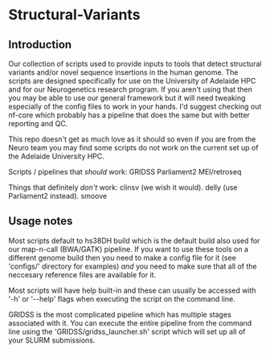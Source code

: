 # Structural-Variants

## Introduction
Our collection of scripts used to provide inputs to tools that detect structural variants and/or novel sequence insertions in the human genome. The scripts are designed specifically for use on the University of Adelaide HPC and for our Neurogenetics research program.  If you aren't using that then you may be able to use our general framework but it will need tweaking especially of the config files to work in your hands. I'd suggest checking out nf-core which probably has a pipeline that does the same but with better reporting and QC.

This repo doesn't get as much love as it should so even if you are from the Neuro team you may find some scripts do not work on the current set up of the Adelaide University HPC.

Scripts / pipelines that *should* work:
GRIDSS
Parliament2
MEI/retroseq

Things that definitely *don't* work:
clinsv (we wish it would).
delly (use Parliament2 instead).
smoove

## Usage notes
Most scripts default to hs38DH build which is the default build also used for our map-n-call (BWA/GATK) pipeline.  If you want to use these tools on a different genome build then you need to make a config file for it (see 'configs/' directory for examples) *and* you need to make sure that all of the neccesary reference files are available for it.

Most scripts will have help built-in and these can usually be accessed with '-h' or '--help' flags when executing the script on the command line.  

GRIDSS is the most complicated pipeline which has multiple stages associated with it.  You can execute the entire pipeline from the command line using the 'GRIDSS/gridss_launcher.sh' script which will set up all of your SLURM submissions.


